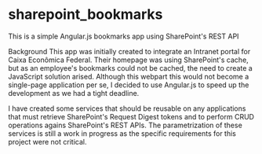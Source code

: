 # sharepoint_bookmarks
This is a simple Angular.js bookmarks app using SharePoint's REST API

Background
This app was initially created to integrate an Intranet portal for Caixa Econômica Federal. Their homepage was using SharePoint's cache, but as an employee's bookmarks could not be cached, the need to create a JavaScript solution arised. Although this webpart this would not become a single-page application per se, I decided to use Angular.js to speed up the development as we had a tight deadline. 

I have created some services that should be reusable on any applications that must retrieve SharePoint's Request Digest tokens and to perform CRUD operations agains SharePoint's REST APIs. The parametrization of these services is still a work in progress as the specific requirements for this project were not critical.

